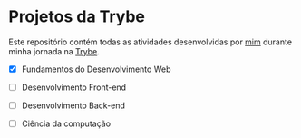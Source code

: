 # Projetos da Trybe

Este repositório contém todas as atividades desenvolvidas por [mim](https://www.linkedin.com/in/victor-figueiredo-mendes-2251b5206/) durante minha jornada na [Trybe](https://www.betrybe.com/).

- [x] Fundamentos do Desenvolvimento Web
- [ ] Desenvolvimento Front-end
- [ ] Desenvolvimento Back-end
- [ ] Ciência da computação


